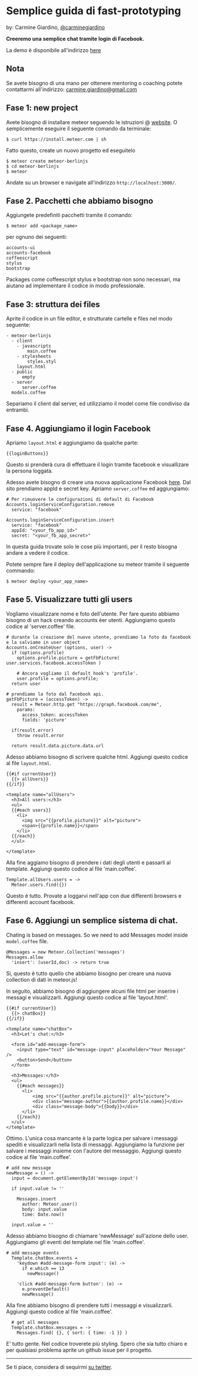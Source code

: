 # Semplice guida di fast-prototyping

by: Carmine Giardino, [@carminegiardino](https://twitter.com/CarmineGiardino)  

**Creeremo una semplice chat tramite login di Facebook.**  

La demo è disponibile all'indirizzo [here](http://startupariano.meteor.com/)


## Nota
Se avete bisogno di una mano per ottenere mentoring o coaching potete contattarmi all'indirizzo: carmine.giardino@gmail.com

## Fase 1: new project

Avete bisogno di installare meteor seguendo le istruzioni @ [website](http://meteor.com/). O semplicemente eseguire il seguente comando da terminale:
  
    $ curl https://install.meteor.com | sh
   
Fatto questo, create un nuovo progetto ed eseguitelo

    $ meteor create meteor-berlinjs
    $ cd meteor-berlinjs
    $ meteor
    
Andate su un browser e navigate all'indirizzo `http://localhost:3000/`.


## Fase 2. Pacchetti che abbiamo bisogno

Aggiungete predefiniti pacchetti tramite il comando:

    $ meteor add <package_name>

per ognuno dei seguenti: 

    accounts-ui
    accounts-facebook
    coffeescript
    stylus
    bootstrap
    
Packages come coffeescript stylus e bootstrap non sono necessari, ma aiutano ad implementare il codice in modo professionale.

## Fase 3: struttura dei files
  
Aprite il codice in un file editor, e strutturate cartelle e files nel modo seguente:

    - meteor-berlinjs
      - client
        - javascripts
            main.coffee
        - stylesheets
            styles.styl
        layout.html
      - public
          empty
      - server
          server.coffee
      models.coffee
      
Separiamo il client dal server, ed utilizziamo il model come file condiviso da entrambi.


## Fase 4. Aggiungiamo il login Facebook

Apriamo `layout.html` e aggiungiamo da qualche parte:

    {{loginButtons}}
    
Questo si prenderà cura di effettuare il login tramite facebook e visuallizare la persona loggata.

Adesso avete bisogno di creare una nuova applicazione Facebook [here](https://developers.facebook.com/docs/technical-guides/opengraph/opengraph-tutorial/#create-app).
Dal sito prendiamo appId e secret key. Apriamo `server.coffee` ed aggiungiamo:

    # Per rimuovere le configurazioni di default di Facebook
    Accounts.loginServiceConfiguration.remove
      service: "facebook"

    Accounts.loginServiceConfiguration.insert
      service: "facebook"
      appId: "<your_fb_app_id>"
      secret: "<your_fb_app_secret>"
      
In questa guida trovate solo le cose più importanti, per il resto bisogna andare a vedere il codice.

Potete sempre fare il deploy dell'applicazione su meteor tramite il seguente commando:

    $ meteor deploy <your_app_name>


## Fase 5. Visualizzare tutti gli users

Vogliamo visualizzare nome e foto dell'utente. Per fare questo abbiamo bisogno di un hack creando accounts èer utenti. Aggiungiamo questo codice al 'server.coffee' file.

    # durante la creazione del nuovo utente, prendiamo la foto da facebook e la salviamo in user object
    Accounts.onCreateUser (options, user) ->
      if (options.profile)
        options.profile.picture = getFbPicture( user.services.facebook.accessToken )

        # Ancora vogliamo il default hook's 'profile'.
        user.profile = options.profile;
      return user

    # prendiamo la foto dal facebook api.
    getFbPicture = (accessToken) ->
      result = Meteor.http.get "https://graph.facebook.com/me",
        params:
          access_token: accessToken
          fields: 'picture'

      if(result.error)
        throw result.error

      return result.data.picture.data.url
      
Adesso abbiamo bisogno di scrivere qualche html. Aggiungi questo codice al file `layout.html`.

    {{#if currentUser}}
      {{> allUsers}}
    {{/if}}
        
    <template name="allUsers">
      <h3>All users:</h3>
      <ul>
      {{#each users}}
        <li>
          <img src="{{profile.picture}}" alt="picture">
          <span>{{profile.name}}</span>
        </li>    
      {{/each}}
      </ul>
      
    </template>
    
Alla fine aggiamo bisogno di prendere i dati degli utenti e passarli al template. Aggiungi questo codice al file 'main.coffee'.

    Template.allUsers.users = ->
      Meteor.users.find({})

Questo è tutto. Provate a loggarvi nell'app con due differenti browsers e differenti account facebook.


## Fase 6. Aggiungi un semplice sistema di chat.

Chating is based on messages. So we need to add Messages model inside `model.coffee` file.

    @Messages = new Meteor.Collection('messages')
    Messages.allow
      'insert': (userId,doc) -> return true

Si, questo è tutto quello che abbiamo bisogno per creare una nuova collection di dati in meteor.js!

In seguito, abbiamo bisogno di aggiungere alcuni file html per inserire i messagi e visualizzarli. Aggiungi questo codice al file 'layout.html'.

    {{#if currentUser}}
      {{> chatBox}}
    {{/if}}
    
    <template name="chatBox">
      <h3>Let's chat:</h3>
      
      <form id="add-message-form">
        <input type="text" id="message-input" placeholder="Your Message" />
        <button>Send</button>
      </form>
      
      <h3>Messages:</h3>
      <ul>
        {{#each messages}}
          <li>
              <img src="{{author.profile.picture}}" alt="picture">
              <div class="message-author">{{author.profile.name}}</div>
              <div class="message-body">{{body}}</div>
          </li>
        {{/each}}
      </ul>
    </template>

Ottimo. L'unica cosa mancante è la parte logica per salvare i messaggi spediti e visualizzarli nella lista di messaggi. Aggiungiamo la funzione per salvare i messaggi insieme con l'autore del messaggio. Aggiungi questo codice al file 'main.coffee'.

    # add new message
    newMessage = () ->
      input = document.getElementById('message-input')

      if input.value != ''

        Messages.insert
          author: Meteor.user()
          body: input.value
          time: Date.now()

      input.value = ''
      
Adesso abbiamo bisogno di chiamare 'newMessage' sull'azione dello user. Aggiungiamo gli eventi del template nel file 'main.coffee'.

    # add message events
      Template.chatBox.events =
        'keydown #add-message-form input': (e) ->
          if e.which == 13
            newMessage()

        'click #add-message-form button': (e) ->
          e.preventDefault()
          newMessage()

Alla fine abbiamo bisogno di prendere tutti i messaggi e visualizzarli. Aggiungi questo codice al file 'main.coffee'.

      # get all messages
      Template.chatBox.messages = ->
        Messages.find( {}, { sort: { time: -1 }} )

E' tutto gente. Nel codice troverete più styling. Spero che sia tutto chiaro e per qualsiasi problema aprite un github issue per il progetto.

* * *
Se ti piace, considera di sequirmi [su twitter](https://twitter.com/CarmineGiardino).  